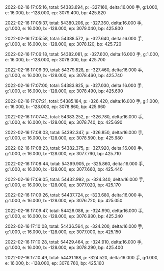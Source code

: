 2022-02-16 17:05:16, total: 54383.694, p: -327.160, delta:16.000 手, g:1.000, e: 16.000, b: -128.000, ep: 3079.400, bp: 425.820

2022-02-16 17:05:37, total: 54380.206, p: -327.360, delta:16.000 手, g:1.000, e: 16.000, b: -128.000, ep: 3079.040, bp: 425.800

2022-02-16 17:05:58, total: 54388.572, p: -327.640, delta:16.000 手, g:1.000, e: 16.000, b: -128.000, ep: 3078.120, bp: 425.720

2022-02-16 17:06:18, total: 54382.081, p: -327.600, delta:16.000 手, g:1.000, e: 16.000, b: -128.000, ep: 3078.000, bp: 425.700

2022-02-16 17:06:39, total: 54379.828, p: -327.460, delta:16.000 手, g:1.000, e: 16.000, b: -128.000, ep: 3078.460, bp: 425.740

2022-02-16 17:07:00, total: 54383.825, p: -327.030, delta:16.000 手, g:1.000, e: 16.000, b: -128.000, ep: 3078.490, bp: 425.690

2022-02-16 17:07:21, total: 54385.184, p: -326.420, delta:16.000 手, g:1.000, e: 16.000, b: -128.000, ep: 3078.860, bp: 425.660

2022-02-16 17:07:42, total: 54383.252, p: -326.780, delta:16.000 手, g:1.000, e: 16.000, b: -128.000, ep: 3078.740, bp: 425.690

2022-02-16 17:08:03, total: 54392.347, p: -326.850, delta:16.000 手, g:1.000, e: 16.000, b: -128.000, ep: 3078.590, bp: 425.680

2022-02-16 17:08:23, total: 54382.375, p: -327.920, delta:16.000 手, g:1.000, e: 16.000, b: -128.000, ep: 3077.760, bp: 425.710

2022-02-16 17:08:44, total: 54399.905, p: -325.860, delta:16.000 手, g:1.000, e: 16.000, b: -128.000, ep: 3077.660, bp: 425.440

2022-02-16 17:09:05, total: 54432.992, p: -324.340, delta:16.000 手, g:1.000, e: 16.000, b: -128.000, ep: 3077.020, bp: 425.170

2022-02-16 17:09:26, total: 54437.724, p: -323.680, delta:16.000 手, g:1.000, e: 16.000, b: -128.000, ep: 3076.720, bp: 425.050

2022-02-16 17:09:47, total: 54426.086, p: -324.990, delta:16.000 手, g:1.000, e: 16.000, b: -128.000, ep: 3076.930, bp: 425.240

2022-02-16 17:10:08, total: 54436.564, p: -324.200, delta:16.000 手, g:1.000, e: 16.000, b: -128.000, ep: 3077.000, bp: 425.150

2022-02-16 17:10:28, total: 54429.464, p: -324.910, delta:16.000 手, g:1.000, e: 16.000, b: -128.000, ep: 3078.290, bp: 425.400

2022-02-16 17:10:49, total: 54431.188, p: -324.520, delta:16.000 手, g:1.000, e: 16.000, b: -128.000, ep: 3076.760, bp: 425.160